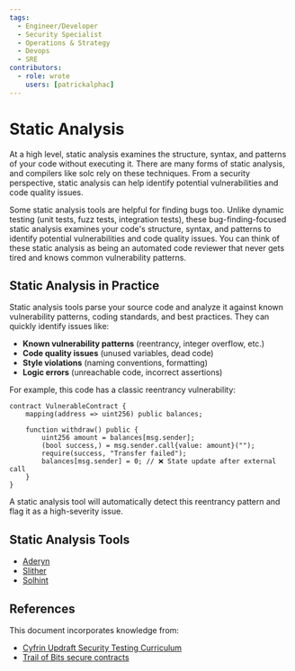 ```yaml
---
tags:
  - Engineer/Developer
  - Security Specialist
  - Operations & Strategy
  - Devops
  - SRE
contributors:
  - role: wrote
    users: [patrickalphac]
---
```


# Static Analysis

At a high level, static analysis examines the structure, syntax, and patterns of your code without executing it. There are many forms of static analysis, and compilers like solc rely on these techniques. From a security perspective, static analysis can help identify potential vulnerabilities and code quality issues.

Some static analysis tools are helpful for finding bugs too. Unlike dynamic testing (unit tests, fuzz tests, integration tests), these bug-finding-focused static analysis examines your code's structure, syntax, and patterns to identify potential vulnerabilities and code quality issues. You can think of these static analysis as being an automated code reviewer that never gets tired and knows common vulnerability patterns.

## Static Analysis in Practice

Static analysis tools parse your source code and analyze it against known vulnerability patterns, coding standards, and best practices. They can quickly identify issues like:

- **Known vulnerability patterns** (reentrancy, integer overflow, etc.)
- **Code quality issues** (unused variables, dead code)
- **Style violations** (naming conventions, formatting)
- **Logic errors** (unreachable code, incorrect assertions)

For example, this code has a classic reentrancy vulnerability:

```solidity
contract VulnerableContract {
    mapping(address => uint256) public balances;
    
    function withdraw() public {
        uint256 amount = balances[msg.sender];
        (bool success,) = msg.sender.call{value: amount}("");
        require(success, "Transfer failed");
        balances[msg.sender] = 0; // ❌ State update after external call
    }
}
```

A static analysis tool will automatically detect this reentrancy pattern and flag it as a high-severity issue.

## Static Analysis Tools

- [Aderyn](https://cyfrin.gitbook.io/cyfrin-docs/aderyn-cli/readme)
- [Slither](https://github.com/crytic/slither)
- [Solhint](https://github.com/protofire/solhint)

## References

This document incorporates knowledge from:

- [Cyfrin Updraft Security Testing Curriculum](https://updraft.cyfrin.io)
- [Trail of Bits secure contracts](https://secure-contracts.com/program-analysis/slither/docs/src/api/static_analysis.html)

